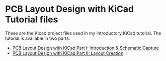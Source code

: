 # PCB Layout Design with KiCad Tutorial files

These are the Kicad project files used in my Introductory KiCad tutorial. The tutorial is available in two parts:
- [PCB Layout Design with KiCad Part I: Introduction & Schematic Capture](https://hussamtalkstech.com/p/pcb-layout-design-with-kicad-part-i-introduction-schematic-capture/)
- [PCB Layout Design with KiCad Part II: Layout Creation](https://hussamtalkstech.com/p/pcb-layout-design-with-kicad-part-ii-layout-creation/)
